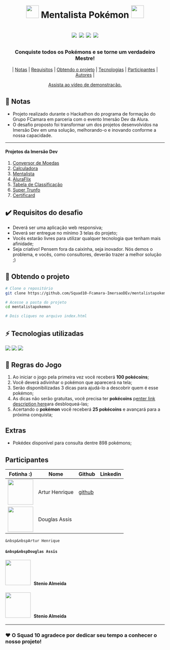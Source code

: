 <h1 align="center">
  <img src="https://github.com/Squad10-Fcamara-ImersaoDEv/mentalistapokemon/blob/main/assets/pokecoin.png?raw=true" width="40px">
  Mentalista Pokémon
  <img src="https://github.com/Squad10-Fcamara-ImersaoDEv/mentalistapokemon/blob/main/assets/pokecoin.png?raw=true" width="40px">
 
<p align="center">
  <img src="https://img.shields.io/badge/Maintained%3F-Yes-green?style=for-the-badge">
  <img src="https://img.shields.io/github/license/stenioas/malpi?style=for-the-badge">
  <img src="https://img.shields.io/github/issues/stenioas/malpi?color=violet&style=for-the-badge">
  <img src="https://img.shields.io/github/stars/stenioas/malpi?style=for-the-badge">
</p>
</h1>

<h3 align="center">
  Conquiste todos os Pokémons e se torne um verdadeiro Mestre!
</h3>

<p align="center">
	| <a href="#notes">Notas</a> | 
	<a href="#requirements">Requisitos</a> | 
	<a href="#get-project">Obtendo o projeto</a> | 
	<a href="#technologies">Tecnologias</a> | 
	<a href="#contributors">Participantes</a> | 
	<a href="#author">Autores</a> |
</p>

<p align="center"><a href="https://youtu.be/plAaZUxDaeU" target="_blank">Assista ao vídeo de demonstração.</a></p>

<h6 id="notes"></h6>

## :memo: Notas
- Projeto realizado durante o Hackathon do programa de formação do Grupo FCamara em parceria com o evento Imersão Dev da Alura.
- O desafio proposto foi transformar um dos projetos desenvolvidos na Imersão Dev em uma solução, melhorando-o e inovando conforme a nossa capacidade.
---
#### Projetos da Imersão Dev
1. [Conversor de Moedas](https://codepen.io/imersao-dev/pen/zYNOZRX)
2. [Calculadora](https://codepen.io/imersao-dev/pen/ExZYmWP)
3. [Mentalista](https://codepen.io/imersao-dev/pen/vYgBwoj)
4. [AluraFlix](https://codepen.io/imersao-dev/pen/BapaBPO)
5. [Tabela de Classificação](https://codepen.io/imersao-dev/pen/qBRBBrx)
6. [Super Trunfo](https://codepen.io/imersao-dev/pen/dyNyyLa)
7. [Certificard](https://codepen.io/imersao-dev/pen/QWdGWYv)

<h6 id="requirements"></h6>

## :heavy_check_mark: Requisitos do desafio

- Deverá ser uma aplicação web responsiva;
- Deverá ser entregue no mínimo 3 telas do projeto;
- Vocês estarão livres para utilizar qualquer tecnologia que tenham mais afinidade;
- Seja criativo! Pensem fora da caixinha, seja inovador. Nós demos o problema, e vocês, como consultores, deverão trazer a melhor solução ;)

<h6 id="get-project"></h6>

## :open_file_folder: Obtendo o projeto

```bash
# Clone o repositório
git clone https://github.com/Squad10-Fcamara-ImersaoDEv/mentalistapokemon.git

# Acesse a pasta do projeto
cd mentalistapokemon

# Dois cliques no arquivo index.html
```

<h6 id="technologies"></h6>

## :zap: Tecnologias utilizadas
<a href="https://developer.mozilla.org/en-US/docs/Web/Guide/HTML/HTML5" target="_blank"><img  src="https://img.shields.io/static/v1?label=&message=html5&color=0D1017&style=for-the-badge&logo=html5&logoColor=E34F26&link=https://leftgithub.com"/></a> <a href="https://developer.mozilla.org/en-US/docs/Web/CSS"><img  src="https://img.shields.io/static/v1?label=&message=css3&color=0D1017&style=for-the-badge&logo=css3&logoColor=1572B6"/></a> <a href="https://www.javascript.com/"><img  src="https://img.shields.io/static/v1?label=&message=javascript&color=0D1017&style=for-the-badge&logo=javascript&logoColor=F7DF1E"/></a>

## :scroll: Regras do Jogo

1. Ao iniciar o jogo pela primeira vez você receberá  **100 pokécoins**;
2. Você deverá adivinhar o pokémon que aparecerá na tela;
3. Serão disponibilizadas 3 dicas para ajudá-lo a descobrir quem é esse pokémon;
4. As dicas não serão gratuitas, você precisa ter **pokécoins** p[enter link description here](https://codepen.io/imersao-dev/pen/vYgBwoj)ara desbloqueá-las;
5. Acertando o **pokémon** você receberá **25 pokécoins** e avançará para a próxima conquista;

## Extras

- Pokédex disponível para consulta dentre 898 pokémons;

<h6 id="contributors"></h6>

## Participantes
| Fotinha :) | Nome | Github | Linkedin |
|--|--|--|--|
|<img src="https://github.com/Arturhen.png" width="80">|Artur Henrique| [github](https://github.com/Arturhen) |
|<img src="https://github.com/eudouglasassis.png" width="80px">| Douglas Assis||
	
	&nbsp&nbspArtur Henrique
</h4>
<h4>
	
	&nbsp&nbspDouglas Assis
</h4>
<h4>
	<img src="https://github.com/joseprandj.png" width="80px">
	&nbsp&nbspStenio Almeida
</h4>
<h4>
	<img src="https://github.com/stenioas.png" width="80px">
	&nbsp&nbspStenio Almeida
</h4>

---
### :heart: O Squad 10 agradece por dedicar seu tempo a conhecer o nosso projeto!